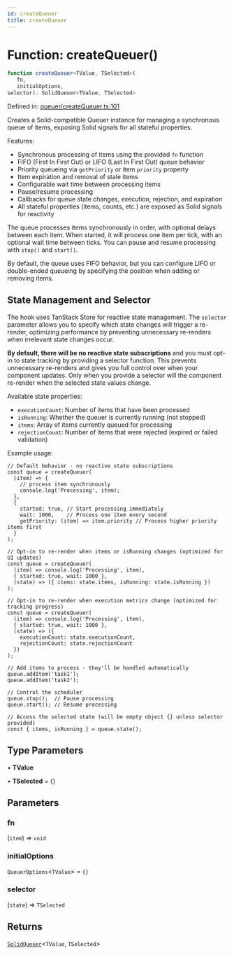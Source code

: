 ```yaml
---
id: createQueuer
title: createQueuer
---
```


<!-- DO NOT EDIT: this page is autogenerated from the type comments -->

# Function: createQueuer()

```ts
function createQueuer<TValue, TSelected>(
   fn, 
   initialOptions, 
selector): SolidQueuer<TValue, TSelected>
```

Defined in: [queuer/createQueuer.ts:101](https://github.com/TanStack/persister/blob/main/packages/solid-persister/src/queuer/createQueuer.ts#L101)

Creates a Solid-compatible Queuer instance for managing a synchronous queue of items, exposing Solid signals for all stateful properties.

Features:
- Synchronous processing of items using the provided `fn` function
- FIFO (First In First Out) or LIFO (Last In First Out) queue behavior
- Priority queueing via `getPriority` or item `priority` property
- Item expiration and removal of stale items
- Configurable wait time between processing items
- Pause/resume processing
- Callbacks for queue state changes, execution, rejection, and expiration
- All stateful properties (items, counts, etc.) are exposed as Solid signals for reactivity

The queue processes items synchronously in order, with optional delays between each item. When started, it will process one item per tick, with an optional wait time between ticks. You can pause and resume processing with `stop()` and `start()`.

By default, the queue uses FIFO behavior, but you can configure LIFO or double-ended queueing by specifying the position when adding or removing items.

## State Management and Selector

The hook uses TanStack Store for reactive state management. The `selector` parameter allows you
to specify which state changes will trigger a re-render, optimizing performance by preventing
unnecessary re-renders when irrelevant state changes occur.

**By default, there will be no reactive state subscriptions** and you must opt-in to state
tracking by providing a selector function. This prevents unnecessary re-renders and gives you
full control over when your component updates. Only when you provide a selector will the
component re-render when the selected state values change.

Available state properties:
- `executionCount`: Number of items that have been processed
- `isRunning`: Whether the queuer is currently running (not stopped)
- `items`: Array of items currently queued for processing
- `rejectionCount`: Number of items that were rejected (expired or failed validation)

Example usage:
```tsx
// Default behavior - no reactive state subscriptions
const queue = createQueuer(
  (item) => {
    // process item synchronously
    console.log('Processing', item);
  },
  {
    started: true, // Start processing immediately
    wait: 1000,    // Process one item every second
    getPriority: (item) => item.priority // Process higher priority items first
  }
);

// Opt-in to re-render when items or isRunning changes (optimized for UI updates)
const queue = createQueuer(
  (item) => console.log('Processing', item),
  { started: true, wait: 1000 },
  (state) => ({ items: state.items, isRunning: state.isRunning })
);

// Opt-in to re-render when execution metrics change (optimized for tracking progress)
const queue = createQueuer(
  (item) => console.log('Processing', item),
  { started: true, wait: 1000 },
  (state) => ({
    executionCount: state.executionCount,
    rejectionCount: state.rejectionCount
  })
);

// Add items to process - they'll be handled automatically
queue.addItem('task1');
queue.addItem('task2');

// Control the scheduler
queue.stop();  // Pause processing
queue.start(); // Resume processing

// Access the selected state (will be empty object {} unless selector provided)
const { items, isRunning } = queue.state();
```

## Type Parameters

• **TValue**

• **TSelected** = \{\}

## Parameters

### fn

(`item`) => `void`

### initialOptions

`QueuerOptions`\<`TValue`\> = `{}`

### selector

(`state`) => `TSelected`

## Returns

[`SolidQueuer`](../../../../../interfaces/solidqueuer.md)\<`TValue`, `TSelected`\>
